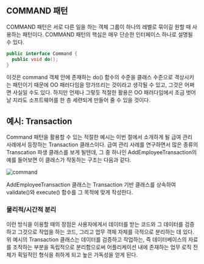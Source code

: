 ## COMMAND 패턴

COMMAND 패턴은 서로 다른 일을 하는 객체 그룹이 하나의 레벨로 묶이길 원할 때 사용하는 패턴이다. COMMAND 패턴의 핵심은 매우 단순한 인터페이스 하나로 설명될 수 있다.

```java
public interface Command {
  public void do();
}
```

이것은 command 객체 안에 존재하는 do() 함수의 수준을 클래스 수준으로 격상시키는 패턴이기 때문에 OO 패러다임을 망가뜨리는 것이라고 생각될 수 있고, 그것은 어쩌면 사실일 수도 있다. 하지만 언제나 그렇듯 적절한 활용은 OO 패러다임에서 조금 벗어날 지라도 소프트웨어를 한 층 세련되게 만들어 줄 수 있을 것이다.

## 예시: Transaction

Command 패턴을 활용할 수 있는 적절한 예시는 이번 절에서 소개하게 될 급여 관리 사례에서 등장하는 Transaction 클래스이다. 급여 관리 사례를 연구하면서 많은 종류의 Transcation 파생 클래스를 보게 될텐데, 그 중 하나인 AddEmployeeTransaction의 예를 들어보면 이 클래스가 작동하는 구조는 다음과 같다.

![command](https://github.com/BaekGeunYoung/book-Agile-Software-development/blob/master/images/command.PNG)

AddEmployeeTransaction 클래스는 Transaction 기반 클래스를 상속하여 validate()와 execute() 함수를 그 목적에 맞게 작성한다.

### 물리적/시간적 분리

이런 방식을 이용할 때의 장점은 사용자에게서 데이터를 받는 코드와 그 데이터를 검증하고 그것으로 작업을 하는 코드, 그리고 업무 객체 자체를 극적으로 분리하는 데 있다. 위 예시의 Transaction 클래스는 데이터를 검증하고 작업하는, 즉 데이터베이스의 자료를 조작하는 부분을 독립적으로 분리함으로써 어플리케이션 내에 존재하는 업무 로직 전체가 획일적인 형식을 취하게 되고 높은 가독성을 얻게 된다.
